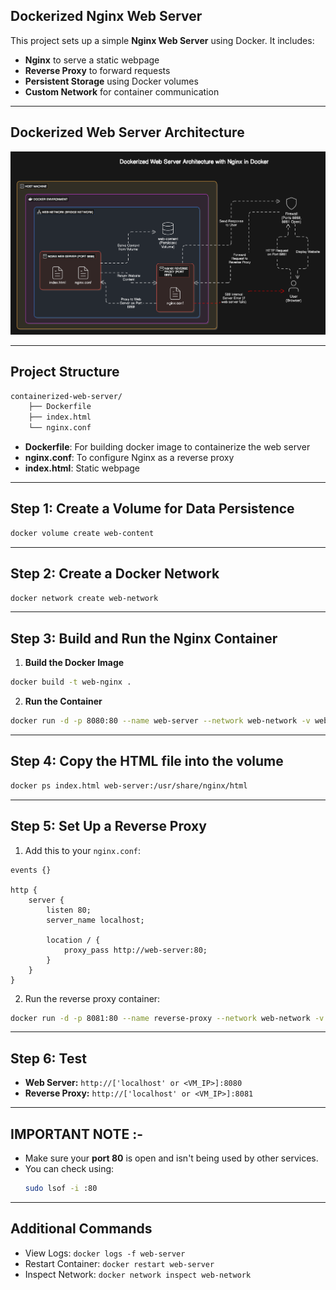 ## Dockerized Nginx Web Server

This project sets up a simple **Nginx Web Server** using Docker. It includes:
- **Nginx** to serve a static webpage
- **Reverse Proxy** to forward requests
- **Persistent Storage** using Docker volumes
- **Custom Network** for container communication

---

## Dockerized Web Server Architecture
![Alt Text](./Dockerized-Web-Server-Architecture.png)

---

## Project Structure
```bash
containerized-web-server/
    ├── Dockerfile
    ├── index.html
    └── nginx.conf
```

- **Dockerfile**: For building docker image to containerize the web server 
- **nginx.conf**: To configure Nginx as a reverse proxy
- **index.html**: Static webpage

---

## Step 1: Create a Volume for Data Persistence
```bash
docker volume create web-content
```

---

## Step 2: Create a Docker Network
```bash
docker network create web-network
```

---

## Step 3: Build and Run the Nginx Container
1. **Build the Docker Image**
```bash
docker build -t web-nginx .
```

2. **Run the Container**
```bash
docker run -d -p 8080:80 --name web-server --network web-network -v web-content:/usr/share/nginx/html web-nginx
```

---

## Step 4: Copy the HTML file into the volume
```bash
docker ps index.html web-server:/usr/share/nginx/html
```

---

## Step 5: Set Up a Reverse Proxy
1. Add this to your `nginx.conf`:
```nginx
events {}

http {
    server {
        listen 80;
        server_name localhost;

        location / {
            proxy_pass http://web-server:80;
        }
    }
}
```

2. Run the reverse proxy container:
```bash
docker run -d -p 8081:80 --name reverse-proxy --network web-network -v $(pwd)/nginx.conf:/etc/nginx/nginx.conf web-nginx
```

---

## Step 6: Test
- **Web Server:** `http://['localhost' or <VM_IP>]:8080`
- **Reverse Proxy:** `http://['localhost' or <VM_IP>]:8081`

---

## IMPORTANT NOTE :-
- Make sure your **port 80** is open and isn't being used by other services.
- You can check using:
    ```bash
    sudo lsof -i :80
    ```

---

## Additional Commands
- View Logs: `docker logs -f web-server`
- Restart Container: `docker restart web-server`
- Inspect Network: `docker network inspect web-network`
